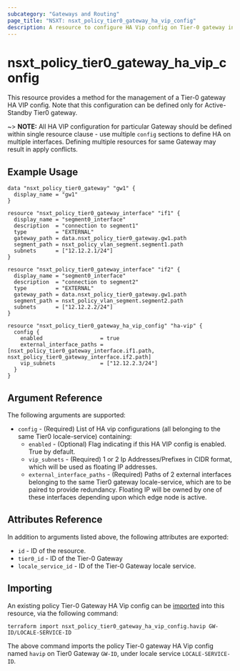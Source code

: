```yaml
---
subcategory: "Gateways and Routing"
page_title: "NSXT: nsxt_policy_tier0_gateway_ha_vip_config"
description: A resource to configure HA Vip config on Tier-0 gateway in NSX Policy manager.
---
```


# nsxt_policy_tier0_gateway_ha_vip_config

This resource provides a method for the management of a Tier-0 gateway HA VIP config. Note that this configuration can be defined only for Active-Standby Tier0 gateway.

~> **NOTE:** All HA VIP configuration for particular Gateway should be defined within single resource clause - use multiple `config` sections to define HA on multiple interfaces. Defining multiple resources for same Gateway may result in apply conflicts.

## Example Usage

```hcl
data "nsxt_policy_tier0_gateway" "gw1" {
  display_name = "gw1"
}

resource "nsxt_policy_tier0_gateway_interface" "if1" {
  display_name = "segment0_interface"
  description  = "connection to segment1"
  type         = "EXTERNAL"
  gateway_path = data.nsxt_policy_tier0_gateway.gw1.path
  segment_path = nsxt_policy_vlan_segment.segment1.path
  subnets      = ["12.12.2.1/24"]
}

resource "nsxt_policy_tier0_gateway_interface" "if2" {
  display_name = "segment0_interface"
  description  = "connection to segment2"
  type         = "EXTERNAL"
  gateway_path = data.nsxt_policy_tier0_gateway.gw1.path
  segment_path = nsxt_policy_vlan_segment.segment2.path
  subnets      = ["12.12.2.2/24"]
}

resource "nsxt_policy_tier0_gateway_ha_vip_config" "ha-vip" {
  config {
    enabled                  = true
    external_interface_paths = [nsxt_policy_tier0_gateway_interface.if1.path, nsxt_policy_tier0_gateway_interface.if2.path]
    vip_subnets              = ["12.12.2.3/24"]
  }
}
```

## Argument Reference

The following arguments are supported:

* `config` - (Required) List of HA vip configurations (all belonging to the same Tier0 locale-service) containing:
    * `enabled` - (Optional) Flag indicating if this HA VIP config is enabled. True by default.
    * `vip_subnets` - (Required) 1 or 2 Ip Addresses/Prefixes in CIDR format, which will be used as floating IP addresses.
    * `external_interface_paths` - (Required) Paths of 2 external interfaces belonging to the same Tier0 gateway locale-service, which are to be paired to provide redundancy. Floating IP will be owned by one of these interfaces depending upon which edge node is active.

## Attributes Reference

In addition to arguments listed above, the following attributes are exported:

* `id` - ID of the resource.
* `tier0_id` - ID of the Tier-0 Gateway
* `locale_service_id` - ID of the Tier-0 Gateway locale service.

## Importing

An existing policy Tier-0 Gateway HA Vip config can be [imported][docs-import] into this resource, via the following command:

[docs-import]: https://developer.hashicorp.com/terraform/cli/import

```shell
terraform import nsxt_policy_tier0_gateway_ha_vip_config.havip GW-ID/LOCALE-SERVICE-ID
```

The above command imports the policy Tier-0 gateway HA Vip config named `havip` on Tier0 Gateway `GW-ID`, under locale service `LOCALE-SERVICE-ID`.

